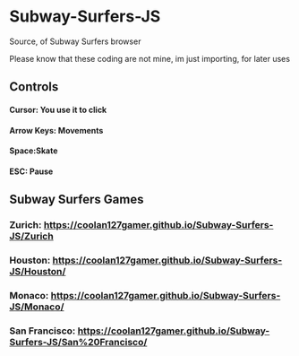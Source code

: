 # Subway-Surfers-JS
Source, of Subway Surfers browser

  Please know that these coding are not mine, im just importing, for later uses
  
  ## Controls
#### Cursor: You use it to click
#### Arrow Keys: Movements
#### Space:Skate
#### ESC: Pause

  ## Subway Surfers Games
### Zurich: https://coolan127gamer.github.io/Subway-Surfers-JS/Zurich
### Houston: https://coolan127gamer.github.io/Subway-Surfers-JS/Houston/
### Monaco: https://coolan127gamer.github.io/Subway-Surfers-JS/Monaco/
### San Francisco: https://coolan127gamer.github.io/Subway-Surfers-JS/San%20Francisco/
